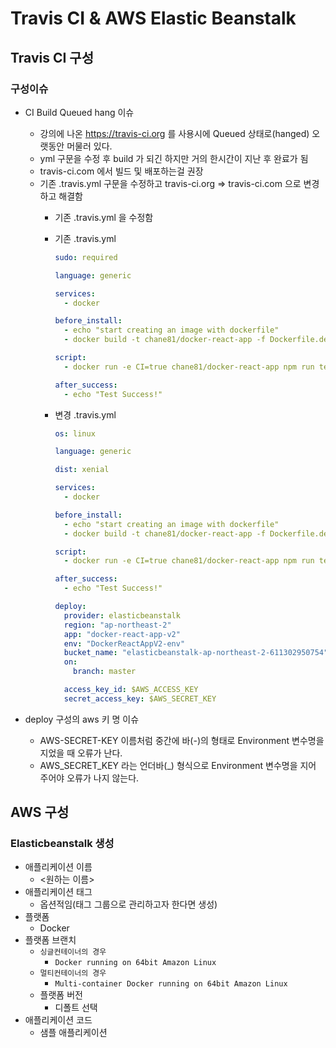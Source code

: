 # Travis CI & AWS Elastic Beanstalk

## Travis CI 구성

### 구성이슈

- CI Build Queued hang 이슈
  - 강의에 나온 <https://travis-ci.org> 를 사용시에 Queued 상태로(hanged) 오랫동안 머물러 있다.
  - yml 구문을 수정 후 build 가 되긴 하지만 거의 한시간이 지난 후 완료가 됨
  - travis-ci.com 에서 빌드 및 배포하는걸 권장
  - 기존 .travis.yml 구문을 수정하고 travis-ci.org => travis-ci.com 으로 변경하고 해결함
    - 기존 .travis.yml 을 수정함
    - 기존 .travis.yml

      ```yml
      sudo: required

      language: generic

      services:
        - docker

      before_install:
        - echo "start creating an image with dockerfile"
        - docker build -t chane81/docker-react-app -f Dockerfile.dev .

      script:
        - docker run -e CI=true chane81/docker-react-app npm run test -- --coverage

      after_success:
        - echo "Test Success!"
      ```

    - 변경 .travis.yml

      ```yml
      os: linux

      language: generic

      dist: xenial

      services:
        - docker

      before_install:
        - echo "start creating an image with dockerfile"
        - docker build -t chane81/docker-react-app -f Dockerfile.dev .

      script:
        - docker run -e CI=true chane81/docker-react-app npm run test -- --coverage

      after_success:
        - echo "Test Success!"

      deploy:
        provider: elasticbeanstalk
        region: "ap-northeast-2"
        app: "docker-react-app-v2"
        env: "DockerReactAppV2-env"
        bucket_name: "elasticbeanstalk-ap-northeast-2-611302950754"
        on:
          branch: master

        access_key_id: $AWS_ACCESS_KEY
        secret_access_key: $AWS_SECRET_KEY
      ```

- deploy 구성의 aws 키 명 이슈
  - AWS-SECRET-KEY 이름처럼 중간에 바(-)의 형태로 Environment 변수명을 지었을 때 오류가 난다.
  - AWS_SECRET_KEY 라는 언더바(_) 형식으로 Environment 변수명을 지어 주어야 오류가 나지 않는다.

## AWS 구성

### Elasticbeanstalk 생성

- 애플리케이션 이름
  - <원하는 이름>
- 애플리케이션 태그
  - 옵션적임(태그 그룹으로 관리하고자 한다면 생성)
- 플랫폼
  - Docker
- 플랫폼 브랜치
  - `싱글컨테이너의 경우`
    - `Docker running on 64bit Amazon Linux`
  - `멀티컨테이너의 경우`
    - `Multi-container Docker running on 64bit Amazon Linux`
  - 플랫폼 버전
    - 디폴트 선택
- 애플리케이션 코드
  - 샘플 애플리케이션
